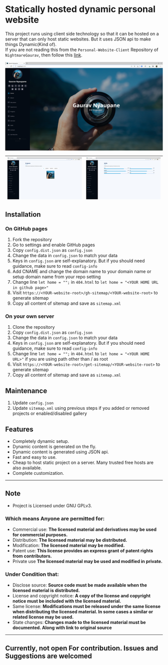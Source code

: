 # Statically hosted dynamic personal website

This project runs using client side technology so that it can be hosted on a server that can only host static websites. But it uses JSON api to make things Dynamic(Kind of).
<br>
If you are not reading this from the `Personal-Website-Client` Repository of `NightmareGaurav`, then follow this <a href="https://github.com/nightmaregaurav/personal-website-client">link</a>.

![](1.png)

| ![](2.png) | ![](3.png) |
|:----------:|:----------:|

## Installation
### On GitHub pages
1. Fork the repository
2. Go to settings and enable GitHub pages
3. Copy `config.dist.json` as `config.json`
4. Change the data in `config.json` to match your data 
5. Keys in `config.json` are self-explanatory. But if you should need guidance, make sure to read `config-info`
6. Add CNAME and change the domain name to your domain name or setup domain name from your repo setting 
7. Change line `let home = "";` in `404.html` to `let home = "<YOUR HOME URL in github page>"`
8. Visit `https://<YOUR-website-root>/gh-sitemap/<YOUR-website-root>` to generate sitemap
9. Copy all content of sitemap and save as `sitemap.xml`
### On your own server
1. Clone the repository
2. Copy `config.dist.json` as `config.json`
3. Change the data in `config.json` to match your data 
4. Keys in `config.json` are self-explanatory. But if you should need guidance, make sure to read `config-info`
5. Change line `let home = "";` in `404.html` to `let home = "<YOUR HOME URL>"` if you are using path other than / as root
6. Visit `https://<YOUR-website-root>/get-sitemap/<YOUR-website-root>` to generate sitemap 
7. Copy all content of sitemap and save as `sitemap.xml`
 
## Maintenance
1. Update `config.json`
2. Update `sitemap.xml` using previous steps if you added or removed projects or enabled/disabled gallery

## Features
* Completely dynamic setup.
* Dynamic content is generated on the fly.
* Dynamic content is generated using JSON api.
* Fast and easy to use.
* Cheap to host static project on a server. Many trusted free hosts are also available.
* Complete customization.

---

## Note
- Project is Licensed under GNU GPLv3.

### Which means Anyone are permitted for:
- Commercial use: **The licensed material and derivatives may be used for commercial purposes.**
- Distribution: **The licensed material may be distributed.**
- Modification: **The licensed material may be modified.**
- Patent use: **This license provides an express grant of patent rights from contributors.**
- Private use **The licensed material may be used and modified in private.**

### Under Condition that:
- Disclose source: **Source code must be made available when the licensed material is distributed.**
- License and copyright notice: **A copy of the license and copyright notice must be included with the licensed material.**
- Same license: **Modifications must be released under the same license when distributing the licensed material. In some cases a similar or related license may be used.**
- State changes: **Changes made to the licensed material must be documented. Along with link to original source**

---
Currently, not open For contribution. Issues and Suggestions are welcomed
---

